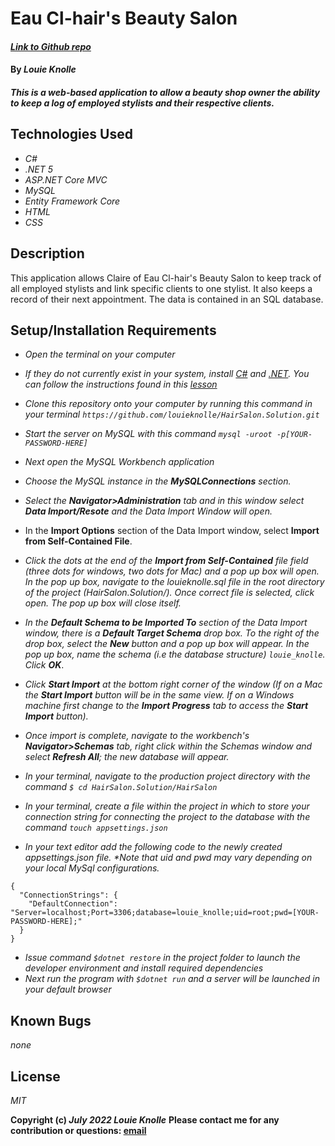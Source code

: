 # Eau Cl-hair's Beauty Salon 
#### _[Link to Github repo](https://github.com/louieknolle/HairSalon.Solution.git)_

#### By _**Louie Knolle**_

#### _This is a web-based application to allow a beauty shop owner the ability to keep a log of employed stylists and their respective clients._

## Technologies Used

- _C#_
- _.NET 5_
- _ASP.NET Core MVC_
- _MySQL_
- _Entity Framework Core_
- _HTML_
- _CSS_

## Description

This application allows Claire of Eau Cl-hair's Beauty Salon to keep track of all employed stylists and link specific clients to one stylist.  It also keeps a record of their next appointment. The data is contained in an SQL database.

## Setup/Installation Requirements
* _Open the terminal on your computer_
* _If they do not currently exist in your system, install [C#](https://docs.microsoft.com/en-us/dotnet/csharp/) and [.NET](https://docs.microsoft.com/en-us/dotnet/). You can follow the instructions found in this [lesson](https://www.learnhowtoprogram.com/c-and-net-part-time-c-and-react-track/getting-started-with-c/installing-and-configuring-mysql)_
* _Clone this repository onto your computer by running this command in your terminal `https://github.com/louieknolle/HairSalon.Solution.git`_

* _Start the server on MySQL with this command `mysql -uroot -p[YOUR-PASSWORD-HERE]`_
* _Next open the MySQL Workbench application_
* _Choose the MySQL instance in the __MySQLConnections__ section._
* _Select the __Navigator>Administration__ tab and in this window select __Data Import/Resote__ and the Data Import Window will open._
* In the __Import Options__ section of the Data Import window, select __Import from Self-Contained File__.
* _Click the dots at the end of the __Import from Self-Contained__ file field (three dots for windows, two dots for Mac) and a pop up box will open. In the pop up box, navigate to the louieknolle.sql file in the root directory of the project (HairSalon.Solution/). Once correct file is selected, click open. The pop up box will close itself._
* _In the __Default Schema to be Imported To__ section of the Data Import window, there is a __Default Target Schema__ drop box. To the right of the drop box, select the __New__ button and a pop up box will appear. In the pop up box, name the schema (i.e the database structure) `louie_knolle`. Click __OK___.
* _Click __Start Import__ at the bottom right corner of the window (If on a Mac the __Start Import__ button will be in the same view. If on a Windows machine first change to the __Import Progress__ tab to access the __Start Import__ button)._
* _Once import is complete, navigate to the workbench's __Navigator>Schemas__ tab, right click within the Schemas window and select __Refresh All__; the new database will appear._ 
* _In your terminal, navigate to the production project directory with the command `$ cd HairSalon.Solution/HairSalon`_
* _In your terminal, create a file within the project in which to store your connection string for connecting the project to the database with the command `touch appsettings.json`_
* _In your text editor add the following code to the newly created appsettings.json file. *Note that uid and pwd may vary depending on your local MySql configurations._

```
{
  "ConnectionStrings": {
    "DefaultConnection": "Server=localhost;Port=3306;database=louie_knolle;uid=root;pwd=[YOUR-PASSWORD-HERE];"
  }
}
```
* _Issue command `$dotnet restore` in the project folder to launch the developer environment and install required dependencies_
* _Next run the program with `$dotnet run` and a server will be launched in your default browser_

## Known Bugs

_none_

## License

_MIT_

**Copyright (c) _July 2022_ _Louie Knolle_**
**Please contact me for any contribution or questions: [email](mailto:knollelw@gmail.com)**